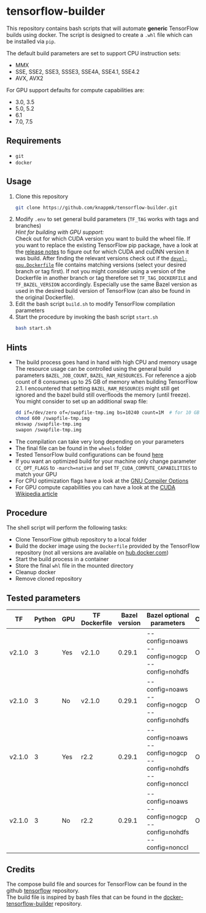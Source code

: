 # tensorflow-builder

This repository contains bash scripts that will automate **generic** TensorFlow builds using docker.
The script is designed to create a `.whl` file which can be installed via `pip`.

The default build parameters are set to support CPU instruction sets:
- MMX
- SSE, SSE2, SSE3, SSSE3, SSE4A, SSE4.1, SSE4.2
- AVX, AVX2

For GPU support defaults for compute capabilities are:
- 3.0, 3.5
- 5.0, 5.2
- 6.1
- 7.0, 7.5

## Requirements

- `git`
- `docker`

## Usage

1. Clone this repository
   ```bash
   git clone https://github.com/knappmk/tensorflow-builder.git
   ```
1. Modify `.env` to set general build parameters (`TF_TAG` works with tags and branches) <br>
   _Hint for building with GPU support:_<br>
   Check out for which CUDA version you want to build the wheel file. If you want to replace the existing TensorFlow pip package, have a look at the [release notes](https://github.com/tensorflow/tensorflow/releases) to figure out for which CUDA and cuDNN version it was build. After finding the relevant versions check out if the [`devel-gpu.Dockerfile`](https://github.com/tensorflow/tensorflow/blob/master/tensorflow/tools/dockerfiles/dockerfiles/devel-gpu.Dockerfile) file contains matching versions (select your desired branch or tag first). If not you might consider using a version of the Dockerfile in another branch or tag therefore set `TF_TAG_DOCKERFILE` and `TF_BAZEL_VERSION` accordingly. Especially use the same Bazel version as used in the desired build version of TensorFlow (can also be found in the original Dockerfile).
1. Edit the bash script `build.sh` to modify TensorFlow compilation parameters
1. Start the procedure by invoking the bash script `start.sh`
   ```bash
   bash start.sh
   ```

## Hints

- The build process goes hand in hand with high CPU and memory usage<br>
  The resource usage can be controlled using the general build parameters `BAZEL_JOB_COUNT`, `BAZEL_RAM_RESOURCES`. For reference a ajob count of 8 consumes up to 25 GB of memory when building TensorFlow 2.1. I encountered that setting `BAZEL_RAM_RESOURCES` might still get ignored and the bazel build still overfloods the memory (until freeze). You might consider to set up an additional swap file:
  ```bash
  dd if=/dev/zero of=/swapfile-tmp.img bs=10240 count=1M  # for 10 GB
  chmod 600 /swapfile-tmp.img
  mkswap /swapfile-tmp.img
  swapon /swapfile-tmp.img
  ```
- The compilation can take very long depending on your parameters
- The final file can be found in the `wheels` folder
- Tested TensorFlow build configurations can be found [here](https://www.tensorflow.org/install/source#tested_build_configurations)
- If you want an optimized build for your machine only change parameter `CC_OPT_FLAGS` to `-march=native` and set `TF_CUDA_COMPUTE_CAPABILITIES` to match your GPU
- For CPU optimization flags have a look at the [GNU Compiler Options](https://gcc.gnu.org/onlinedocs/gcc-5.5.0/gcc/x86-Options.html#x86-Options)
- For GPU compute capabilities you can have a look at the [CUDA Wikipedia article](https://en.wikipedia.org/wiki/CUDA#GPUs_supported)

## Procedure

The shell script will perform the following tasks:
- Clone TensorFlow github repository to a local folder
- Build the docker image using the `Dockerfile` provided by the TensorFlow repository (not all versions are available on [hub.docker.com](https://hub.docker.com/r/tensorflow/tensorflow/))
- Start the build process in a container
- Store the final `whl` file in the mounted directory
- Cleanup docker
- Remove cloned repository

## Tested parameters

| TF | Python |  GPU | TF Dockerfile | Bazel version | Bazel optional parameters | Comment |
| --- | --- | --- | --- | --- | --- | --- |
| v2.1.0 | 3 | Yes | v2.1.0 | 0.29.1 | --config=noaws --config=nogcp --config=nohdfs | OK |
| v2.1.0 | 3 | No | v2.1.0 | 0.29.1 | --config=noaws --config=nogcp --config=nohdfs | OK |
| v2.1.0 | 3 | Yes | r2.2 | 0.29.1 | --config=noaws --config=nogcp --config=nohdfs --config=nonccl | OK |
| v2.1.0 | 3 | No | r2.2 | 0.29.1 | --config=noaws --config=nogcp --config=nohdfs --config=nonccl | OK |

## Credits

The compose build file and sources for TensorFlow can be found in the github [tensorflow](https://github.com/tensorflow/tensorflow) repository.<br>
The build file is inspired by bash files that can be found in the [docker-tensorflow-builder](https://github.com/hadim/docker-tensorflow-builder) repository.

